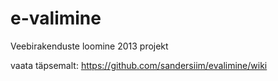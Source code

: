 e-valimine
==========

Veebirakenduste loomine 2013 projekt

vaata täpsemalt: https://github.com/sandersiim/evalimine/wiki
